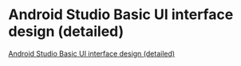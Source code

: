 # Android Studio Basic UI interface design (detailed)
[Android Studio Basic UI interface design (detailed)](https://aiwithcloud.com/2022/09/15/android_studio_basic_ui_interface_design_detailed/)